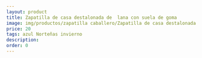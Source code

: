 ```yaml
---
layout: product
title: Zapatilla de casa destalonada de  lana con suela de goma
image: img/productos/zapatilla caballero/Zapatilla de casa destalonada de  lana con suela de goma=20=azul Norteñas invierno.webp
price: 20
tags: azul Norteñas invierno
description: 
order: 0
---
```

